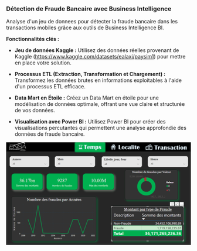 ### Détection de Fraude Bancaire avec Business Intelligence

Analyse d'un jeu de donnees pour détecter la fraude bancaire dans les transactions mobiles grâce aux outils de Business Intelligence BI.

**Fonctionnalités clés :**

- **Jeu de données Kaggle :** Utilisez des données réelles provenant de Kaggle (https://www.kaggle.com/datasets/ealaxi/paysim1) pour mettre en place votre solution.

- **Processus ETL (Extraction, Transformation et Chargement) :** Transformez les données brutes en informations exploitables à l'aide d'un processus ETL efficace.

- **Data Mart en Étoile :** Créez un Data Mart en étoile pour une modélisation de données optimale, offrant une vue claire et structurée de vos données.

- **Visualisation avec Power BI :** Utilisez Power BI pour créer des visualisations percutantes qui permettent une analyse approfondie des données de fraude bancaire.

<img src='image.png' alt='image of firt page'>

